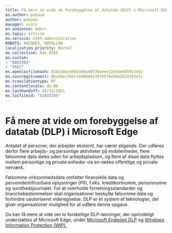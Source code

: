 ```yaml
---
title: Få mere at vide om forebyggelse af datatab (DLP) i Microsoft Edge
ms.author: pebaum
author: pebaum
manager: scotv
ms.audience: Admin
ms.topic: article
ms.service: o365-administration
ROBOTS: NOINDEX, NOFOLLOW
localization_priority: Normal
ms.collection: Adm_O365
ms.custom:
- "9001505"
- "3562"
ms.openlocfilehash: 818a1bbc0d6e386a69f38aeee12e5be805013d42
ms.sourcegitcommit: 8bc60ec34bc1e40685e3976576e04a2623f63a7c
ms.translationtype: MT
ms.contentlocale: da-DK
ms.lasthandoff: 04/15/2021
ms.locfileid: "51837245"
---
```

# <a name="learn-about-data-loss-prevention-dlp-in-microsoft-edge"></a>Få mere at vide om forebyggelse af datatab (DLP) i Microsoft Edge

Antallet af personer, der arbejder eksternt, har været stigende. Der udføres derfor flere arbejds- og personlige aktiviteter på mobilenheder, flere følsomme data deles uden for arbejdspladsen, og flere af disse data flyttes mellem personlige og private enheder via en række offentlige og private netværk.

Følsomme virksomhedsdata omfatter finansielle data og personidentificerbare oplysninger (PII), f.eks. kreditkortnumre, personnumre og sundhedsjournaler. For at overholde forretningsstandarder og branchebestemmelser skal organisationer beskytte følsomme data og forhindre uautoriseret videregivelse. DLP er et system af teknologier, der giver organisationer mulighed for at udføre denne opgave.

Du kan få mere at vide om to forskellige DLP-løsninger, der oprindeligt understøttes af Microsoft Edge, under [Microsoft Endpoint DLP](https://go.microsoft.com/fwlink/?linkid=2151765) og [Windows Information Protection (WIP).](https://go.microsoft.com/fwlink/?linkid=2151766)